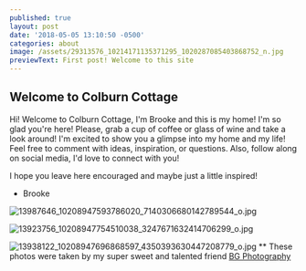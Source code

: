 ```yaml
---
published: true
layout: post
date: '2018-05-05 13:10:50 -0500'
categories: about
image: /assets/29313576_10214171135371295_1020287085403868752_n.jpg
previewText: First post! Welcome to this site
---
```

## Welcome to Colburn Cottage


Hi! Welcome to Colburn Cottage, I'm Brooke and this is my home! I'm so glad you're here! Please, grab a cup of coffee or glass of wine and take a look around! I'm excited to show you a glimpse into my home and my life! Feel free to comment with ideas, inspiration, or questions. Also, follow along on social media, I'd love to connect with you!

I hope you leave here encouraged and maybe just a little inspired! 

- Brooke

![13987646_10208947593786020_7140306680142789544_o.jpg]({{site.baseurl}}/assets/13987646_10208947593786020_7140306680142789544_o.jpg)

![13923756_10208947754510038_3247671632414706299_o.jpg]({{site.baseurl}}/assets/13923756_10208947754510038_3247671632414706299_o.jpg)

![13938122_10208947696868597_4350393630447208779_o.jpg]({{site.baseurl}}/assets/13938122_10208947696868597_4350393630447208779_o.jpg)
        ** These photos were taken by my super sweet and talented friend [BG Photography](https://bgphotolouisville.com/)
